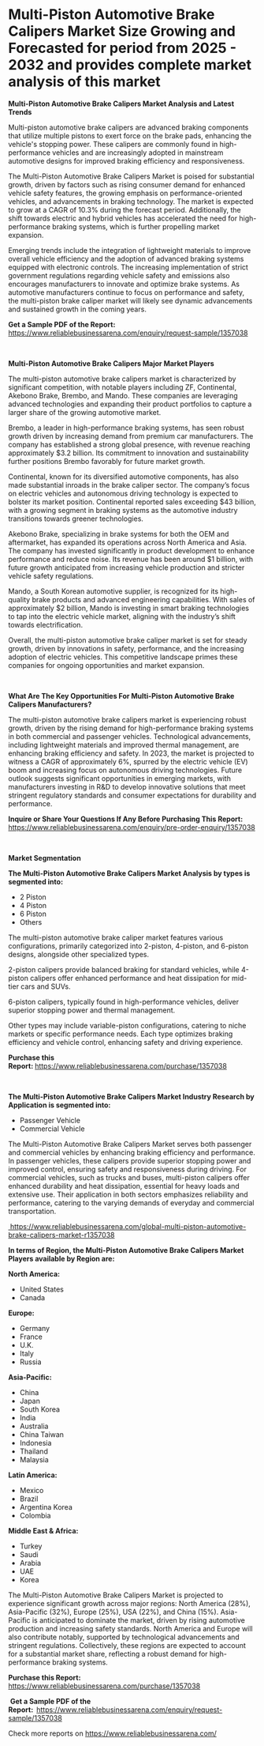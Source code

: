 <p><h1>Multi-Piston Automotive Brake Calipers Market Size Growing and Forecasted for period from 2025 - 2032 and provides complete market analysis of this market</h1></p><p><strong>Multi-Piston Automotive Brake Calipers Market Analysis and Latest Trends</strong></p>
<p><p>Multi-piston automotive brake calipers are advanced braking components that utilize multiple pistons to exert force on the brake pads, enhancing the vehicle's stopping power. These calipers are commonly found in high-performance vehicles and are increasingly adopted in mainstream automotive designs for improved braking efficiency and responsiveness.</p><p>The Multi-Piston Automotive Brake Calipers Market is poised for substantial growth, driven by factors such as rising consumer demand for enhanced vehicle safety features, the growing emphasis on performance-oriented vehicles, and advancements in braking technology. The market is expected to grow at a CAGR of 10.3% during the forecast period. Additionally, the shift towards electric and hybrid vehicles has accelerated the need for high-performance braking systems, which is further propelling market expansion.</p><p>Emerging trends include the integration of lightweight materials to improve overall vehicle efficiency and the adoption of advanced braking systems equipped with electronic controls. The increasing implementation of strict government regulations regarding vehicle safety and emissions also encourages manufacturers to innovate and optimize brake systems. As automotive manufacturers continue to focus on performance and safety, the multi-piston brake caliper market will likely see dynamic advancements and sustained growth in the coming years.</p></p>
<p><strong>Get a Sample PDF of the Report:&nbsp;</strong> <a href="https://www.reliablebusinessarena.com/enquiry/request-sample/1357038?utm_campaign=2527&utm_medium=2&utm_source=Github&utm_content=ia&utm_term=30032025&utm_id=multi-piston-automotive-brake-calipers">https://www.reliablebusinessarena.com/enquiry/request-sample/1357038</a></p>
<p>&nbsp;</p>
<p><strong>Multi-Piston Automotive Brake Calipers Major Market Players</strong></p>
<p><p>The multi-piston automotive brake calipers market is characterized by significant competition, with notable players including ZF, Continental, Akebono Brake, Brembo, and Mando. These companies are leveraging advanced technologies and expanding their product portfolios to capture a larger share of the growing automotive market.</p><p>Brembo, a leader in high-performance braking systems, has seen robust growth driven by increasing demand from premium car manufacturers. The company has established a strong global presence, with revenue reaching approximately $3.2 billion. Its commitment to innovation and sustainability further positions Brembo favorably for future market growth.</p><p>Continental, known for its diversified automotive components, has also made substantial inroads in the brake caliper sector. The company’s focus on electric vehicles and autonomous driving technology is expected to bolster its market position. Continental reported sales exceeding $43 billion, with a growing segment in braking systems as the automotive industry transitions towards greener technologies.</p><p>Akebono Brake, specializing in brake systems for both the OEM and aftermarket, has expanded its operations across North America and Asia. The company has invested significantly in product development to enhance performance and reduce noise. Its revenue has been around $1 billion, with future growth anticipated from increasing vehicle production and stricter vehicle safety regulations.</p><p>Mando, a South Korean automotive supplier, is recognized for its high-quality brake products and advanced engineering capabilities. With sales of approximately $2 billion, Mando is investing in smart braking technologies to tap into the electric vehicle market, aligning with the industry’s shift towards electrification.</p><p>Overall, the multi-piston automotive brake caliper market is set for steady growth, driven by innovations in safety, performance, and the increasing adoption of electric vehicles. This competitive landscape primes these companies for ongoing opportunities and market expansion.</p></p>
<p>&nbsp;</p>
<p><strong>What Are The Key Opportunities For Multi-Piston Automotive Brake Calipers Manufacturers?</strong></p>
<p><p>The multi-piston automotive brake calipers market is experiencing robust growth, driven by the rising demand for high-performance braking systems in both commercial and passenger vehicles. Technological advancements, including lightweight materials and improved thermal management, are enhancing braking efficiency and safety. In 2023, the market is projected to witness a CAGR of approximately 6%, spurred by the electric vehicle (EV) boom and increasing focus on autonomous driving technologies. Future outlook suggests significant opportunities in emerging markets, with manufacturers investing in R&D to develop innovative solutions that meet stringent regulatory standards and consumer expectations for durability and performance.</p></p>
<p><strong>Inquire or Share Your Questions If Any Before Purchasing This Report:</strong> <a href="https://www.reliablebusinessarena.com/enquiry/pre-order-enquiry/1357038?utm_campaign=2527&utm_medium=2&utm_source=Github&utm_content=ia&utm_term=30032025&utm_id=multi-piston-automotive-brake-calipers">https://www.reliablebusinessarena.com/enquiry/pre-order-enquiry/1357038</a></p>
<p>&nbsp;</p>
<p><strong>Market Segmentation</strong></p>
<p><strong>The Multi-Piston Automotive Brake Calipers Market Analysis by types is segmented into:</strong></p>
<p><ul><li>2 Piston</li><li>4 Piston</li><li>6 Piston</li><li>Others</li></ul></p>
<p><p>The multi-piston automotive brake caliper market features various configurations, primarily categorized into 2-piston, 4-piston, and 6-piston designs, alongside other specialized types. </p><p>2-piston calipers provide balanced braking for standard vehicles, while 4-piston calipers offer enhanced performance and heat dissipation for mid-tier cars and SUVs. </p><p>6-piston calipers, typically found in high-performance vehicles, deliver superior stopping power and thermal management. </p><p>Other types may include variable-piston configurations, catering to niche markets or specific performance needs. Each type optimizes braking efficiency and vehicle control, enhancing safety and driving experience.</p></p>
<p><strong>Purchase this Report:&nbsp;</strong><a href="https://www.reliablebusinessarena.com/purchase/1357038?utm_campaign=2527&utm_medium=2&utm_source=Github&utm_content=ia&utm_term=30032025&utm_id=multi-piston-automotive-brake-calipers">https://www.reliablebusinessarena.com/purchase/1357038</a></p>
<p>&nbsp;</p>
<p><strong>The Multi-Piston Automotive Brake Calipers Market Industry Research by Application is segmented into:</strong></p>
<p><ul><li>Passenger Vehicle</li><li>Commercial Vehicle</li></ul></p>
<p><p>The Multi-Piston Automotive Brake Calipers Market serves both passenger and commercial vehicles by enhancing braking efficiency and performance. In passenger vehicles, these calipers provide superior stopping power and improved control, ensuring safety and responsiveness during driving. For commercial vehicles, such as trucks and buses, multi-piston calipers offer enhanced durability and heat dissipation, essential for heavy loads and extensive use. Their application in both sectors emphasizes reliability and performance, catering to the varying demands of everyday and commercial transportation.</p></p>
<p><a href="https://www.reliablebusinessarena.com/global-multi-piston-automotive-brake-calipers-market-r1357038?utm_campaign=2527&utm_medium=2&utm_source=Github&utm_content=ia&utm_term=30032025&utm_id=multi-piston-automotive-brake-calipers">&nbsp;https://www.reliablebusinessarena.com/global-multi-piston-automotive-brake-calipers-market-r1357038</a></p>
<p><strong>In terms of Region, the Multi-Piston Automotive Brake Calipers Market Players available by Region are:</strong></p>
<p>
    <p> <strong> North America: </strong>
        <ul>
            <li>United States</li>
            <li>Canada</li>
        </ul>
        </p> 
    <p> <strong> Europe: </strong>
        <ul>
            <li>Germany</li>
            <li>France</li>
            <li>U.K.</li>
            <li>Italy</li>
            <li>Russia</li>
        </ul>
        </p> 
    <p> <strong> Asia-Pacific: </strong>
        <ul>
            <li>China</li>
            <li>Japan</li>
            <li>South Korea</li>
            <li>India</li>
            <li>Australia</li>
            <li>China Taiwan</li>
            <li>Indonesia</li>
            <li>Thailand</li>
            <li>Malaysia</li>
        </ul>
        </p> 
    <p> <strong> Latin America: </strong>
        <ul>
            <li>Mexico</li>
            <li>Brazil</li>
            <li>Argentina Korea</li>
            <li>Colombia</li>
        </ul>
        </p> 
    <p> <strong> Middle East & Africa: </strong>
        <ul>
            <li>Turkey</li>
            <li>Saudi</li>
            <li>Arabia</li>
            <li>UAE</li>
            <li>Korea</li>
        </ul>
    </p>
    </p>
<p><p>The Multi-Piston Automotive Brake Calipers Market is projected to experience significant growth across major regions: North America (28%), Asia-Pacific (32%), Europe (25%), USA (22%), and China (15%). Asia-Pacific is anticipated to dominate the market, driven by rising automotive production and increasing safety standards. North America and Europe will also contribute notably, supported by technological advancements and stringent regulations. Collectively, these regions are expected to account for a substantial market share, reflecting a robust demand for high-performance braking systems.</p></p>
<p><strong>Purchase this Report: </strong><a href="https://www.reliablebusinessarena.com/purchase/1357038?utm_campaign=2527&utm_medium=2&utm_source=Github&utm_content=ia&utm_term=30032025&utm_id=multi-piston-automotive-brake-calipers">https://www.reliablebusinessarena.com/purchase/1357038</a></p>
<p>&nbsp;<strong>Get a Sample PDF of the Report:&nbsp;&nbsp;</strong><a href="https://www.reliablebusinessarena.com/enquiry/request-sample/1357038?utm_campaign=2527&utm_medium=2&utm_source=Github&utm_content=ia&utm_term=30032025&utm_id=multi-piston-automotive-brake-calipers">https://www.reliablebusinessarena.com/enquiry/request-sample/1357038</a></p>
<p><strong></strong></p>
<p>Check more reports on <a href="https://www.reliablebusinessarena.com/?utm_campaign=2527&utm_medium=2&utm_source=Github&utm_content=ia&utm_term=30032025&utm_id=multi-piston-automotive-brake-calipers">https://www.reliablebusinessarena.com/</a></p>